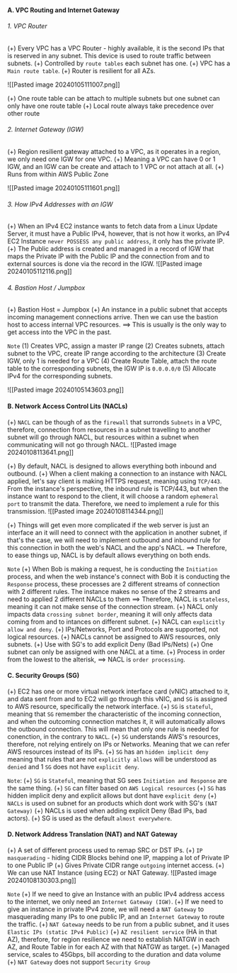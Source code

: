 #### A. VPC Routing and Internet Gateway
###### 1. VPC Router
(+) Every VPC has a VPC Router - highly available, it is the second IPs that is reserved in any subnet. This device is used to route traffic between subnets.
(+) Controlled by `route tables` each subnet has one.
(+) VPC has a `Main route table`.
(+) Router is resilient for all AZs.

![[Pasted image 20240105111007.png]]

(+) One route table can be attach to multiple subnets but one subnet can only have one route table
(+) Local route always take precedence over other route

###### 2. Internet Gateway (IGW)
(+) Region resilient gateway attached to a VPC, as it operates in a region, we only need one IGW for one VPC.
(+) Meaning a VPC can have 0 or 1 IGW, and an IGW can be create and attach to 1 VPC or not attach at all.
(+) Runs from within AWS Public Zone

![[Pasted image 20240105111601.png]]

###### 3. How IPv4 Addresses with an IGW
(+) When an IPv4 EC2 instance wants to fetch data from a Linux Update Server, it must have a Public IPv4, however, that is not how it works, an IPv4 EC2 Instance `never POSSESS any public address`, it only has the private IP.
(+) The Public address is created and managed in a record of IGW that maps the Private IP with the Public IP and the connection from and to external sources is done via the record in the IGW.
![[Pasted image 20240105112116.png]]


###### 4. Bastion Host / Jumpbox
(+) Bastion Host = Jumpbox
(+) An instance in a public subnet that accepts incoming management connections arrive. Then we can use the bastion host to access internal VPC resources.
==> This is usually is the only way to get access into the VPC in the past.

`Note`
(1) Creates VPC, assign a master IP range
(2) Creates subnets, attach subnet to the VPC, create IP range according to the architecture
(3) Create IGW, only 1 is needed for a VPC
(4) Create Route Table, attach the route table to the corresponding subnets, the IGW IP is `0.0.0.0/0` 
(5) Allocate IPv4 for the corresponding subnets.

![[Pasted image 20240105143603.png]]

#### B. Network Access Control Lits (NACLs)
(+) `NACL` can be though of as the `firewall` that surronds `Subnets` in a VPC, therefore, connection from resources in a subnet travelling to another subnet will go through NACL, but resources within a subnet when communicating will not go through NACL.
![[Pasted image 20240108113641.png]]

(+) By default, NACL is designed to allows everything both inbound and outbound.
(+) When a client making a connection to an instance with NACL applied, let's say client is making HTTPS request, meaning using `TCP/443`. From the instance's perspective, the inbound rule is TCP/443, but when the instance want to respond to the client, it will choose a random `ephemeral port` to transmit the data. Therefore, we need to implement a rule for this transmission.
![[Pasted image 20240108114344.png]]

(+) Things will get even more complicated if the web server is just an interface an it will need to connect with the application in another subnet, if that's the case, we will need to implement outbound and inbound rule for this connection in both the web's NACL and the app's NACL.
==> Therefore, to ease things up, NACL is by default allows everything on both ends.

`Note`
(+) When Bob is making a request, he is conducting the `Initiation` process, and when the web instance's connect with Bob it is conducting the `Response` process, these processes are 2 different streams of connection with 2 different rules. The instance makes no sense of the 2 streams and need to applied 2 different NACLs to them ==> Therefore, NACL is `stateless`, meaning it can not make sense of the connection stream.
(+) NACL only impacts data `crossing subnet border`, meaning it will only affects data coming from and to intances on different subnet.
(+) NACL can `explicitly allow and deny`.
(+) IPs/Networks, Port and Protocols are supported, not logical resources.
(+) NACLs cannot be assigned to AWS resources, only subnets.
(+) Use with SG's to add explicit Deny (Bad IPs/Nets)
(+) One subnet can only be assigned with one NACL at a time.
(+) Process in order from the lowest to the alterisk, ==> NACL is `order processing`.

#### C. Security Groups (SG)
(+) EC2 has one or more virtual network interface card (vNIC) attached to it, and data sent from and to EC2 will go through this vNIC, and `SG` is assigned to AWS resource, specifically the network interface.
(+) `SG` is `stateful`, meaning that `SG` remember the characteristic of the incoming connection, and when the outcoming connection matches it, it will automatically allows the outbound connection. This will mean that only one rule is needed for conenction, in the contrary to `NACL`.
(+) `SG` understands AWS's resources, therefore, not relying entirely on IPs or Networks. Meaning that we can refer AWS resources instead of its IPs.
(+) `SG` has an `hidden implicit deny` meaning that rules that are not `explicitly allows` will be understood as `denied` and 1 `SG` does not have `explicit deny`.

`Note`:
(+) `SG` is `Stateful`, meaning that SG sees `Initiation and Response` are the same thing.
(+) `SG` can filter based on `AWS Logical resources`
(+) `SG` has hidden implicit deny and explicit allows but dont have `explicit deny`
(+) `NACLs` is used on subnet for an products which dont work with SG's `(NAT Gateway)`
(+) NACLs is used when adding explicit Deny (Bad IPs, bad actors).
(+) SG is used as the default `almost everywhere`.

#### D. Network Address Translation (NAT) and NAT Gateway
(+) A set of different process used to remap SRC or DST IPs.
(+) `IP masquerading` - hiding CIDR Blocks behind one IP, mapping a lot of Private IP to one Public IP
(+) Gives Private CIDR range `outgoing` internet access.
(+) We can use NAT Instance (using EC2) or NAT Gateway.
![[Pasted image 20240108130303.png]]

`Note`
(+) If we need to give an Instance with an public IPv4 address access to the internet, we only need an `Internet Gateway (IGW)`.
(+) If we need to give an instance in private IPv4 zone, we will need a `NAT Gateway` to masquerading many IPs to one public IP, and an `Internet Gateway` to route the traffic.
(+) `NAT Gateway` needs to be run from a public subnet, and it uses `Elastic IPs (static IPv4 Public)`
(+) `AZ resilient service` (HA in that AZ), therefore, for region resilience we need to establish NATGW in each AZ, and Route Table in for each AZ with that NATGW as target.
(+) Managed service, scales to 45Gbps, bill according to the duration and data volume
(+) `NAT Gateway` does not support `Security Group`
